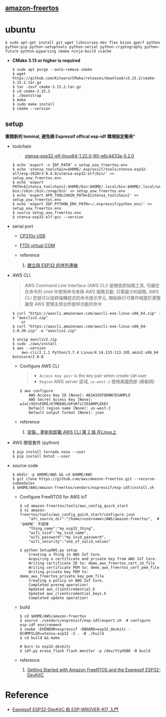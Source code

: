 [amazon-freertos](https://github.com/aws/amazon-freertos)
---

# ubuntu

```
$ sudo apt-get install git wget libncurses-dev flex bison gperf python python-pip python-setuptools python-serial python-cryptography python-future python-pyparsing cmake ninja-build ccache
```

+ **CMake 3.13 or higher is required**

    ```
    $ sudo apt purge --auto-remove cmake
    $ wget https://github.com/Kitware/CMake/releases/download/v3.15.2/cmake-3.15.2.tar.gz
    $ tar -zxvf cmake-3.15.2.tar.gz
    $ cd cmake-3.15.2
    $ ./bootstrap
    $ make
    $ sudo make install
    $ cmake --version
    ```

## setup

**重開新的 teminal, 避免跟 Espressif offical esp-idf 環境設定衝突***

+ toolchain
    > [xtensa-esp32-elf-linux64-1.22.0-80-g6c4433a-5.2.0](https://dl.espressif.com/dl/xtensa-esp32-elf-linux64-1.22.0-80-g6c4433a-5.2.0.tar.gz)

    ```
    $ echo 'export -n IDF_PATH' > setup_asw_freertos.env
    $ echo 'xtensa_toolchain=$HOME/.espressif/tools/xtensa-esp32-elf/esp-2020r3-8.4.0/xtensa-esp32-elf/bin/' >> setup_asw_freertos.env
    $ echo 'export PATH=${xtensa_toolchain}:$HOME/bin:$HOME/.local/bin:$HOME/.local/usr/bin:$HOME/.vim/bin:/usr/local/sbin:/usr/local/bin:/usr/sbin:/usr/        bin:/sbin:/bin:/snap/bin' >> setup_asw_freertos.env
    $ echo 'export AFR_TOOLCHAIN_PATH=${xtensa_toolchain}' >> setup_asw_freertos.env
    $ echo 'export IDF_PYTHON_ENV_PATH=~/.espressif/python_env/' >> setup_asw_freertos.env
    $ source setup_asw_freertos.env
    $ xtensa-esp32-elf-gcc --version
    ```

+ serial port

    - [CP210x USB](https://www.silabs.com/products/development-tools/software/usb-to-uart-bridge-vcp-drivers)
    - [FTDI virtual COM](https://www.ftdichip.com/Drivers/VCP.htm)

    - reference
        1. [建立與 ESP32 的序列連線](https://docs.espressif.com/projects/esp-idf/en/latest/get-started/establish-serial-connection.html)


+ AWS CLI
    > AWS Command Line Interface (AWS CLI) 是開放原始碼工具, 可讓您在命令列 shell 中使用命令來與 AWS 服務互動.
    只需最少的組態, AWS CLI 您就可以從終端機程式的命令提示字元, 開始執行可實作相當於瀏覽器型 AWS 管理主控台所提供功能的命令

    ```
    $ curl "https://awscli.amazonaws.com/awscli-exe-linux-x86_64.zip" -o "awscliv2.zip"
        or
    $ curl "https://awscli.amazonaws.com/awscli-exe-linux-x86_64-2.0.30.zip" -o "awscliv2.zip"

    $ unzip awscliv2.zip
    $ sudo ./aws/install
    $ aws --version
        aws-cli/2.1.1 Python/3.7.4 Linux/4.14.133-113.105.amzn2.x86_64 botocore/2.0.0
    ```

    - Configure AWS CLI
        > + `Access Key pair` is the key pair when create `IAM` user
        > + `Region` AWS server 區域, `us-west-2` 使用美國西部 (奧勒岡)

        ```
        $ aws configure
            AWS Access Key ID [None]: AKIAIOSFODNN7EXAMPLE
            AWS Secret Access Key [None]: wJalrXUtnFEMI/K7MDENG/bPxRfiCYEXAMPLEKEY
            Default region name [None]: us-west-2
            Default output format [None]: json
        ```

    - reference
        1. [安裝、更新和卸載 AWS CLI 第 2 版 在Linux上](https://docs.aws.amazon.com/zh_tw/cli/latest/userguide/install-cliv2-linux.html)

+ AWS 開發套件 (python)

    ```
    $ pip install tornado nose --user
    $ pip install boto3 --user
    ```

+ source code

    ```
    $ mkdir -p $HOME/AWS && cd $HOME/AWS
    $ git clone https://github.com/aws/amazon-freertos.git --recurse-submodules
    $ $HOME/AWS/amazon-freertos/vendors/espressif/esp-idf/install.sh
    ```

    - Configure FreeRTOS for AWS IoT

        ```
        $ cd amazon-freertos/tools/aws_config_quick_start
        $ vi amazon-freertos/tools/aws_config_quick_start/configure.json
            "afr_source_dir":"/home/<username>/AWS/amazon-freertos",  # '$HOME' 不認得
            "thing_name":"my_esp32_thing",
            "wifi_ssid":"my_ssid_name",
            "wifi_password":"my_ssid_password",
            "wifi_security":"one_of_valid_values"

        $ python SetupAWS.py setup
            Creating a Thing in AWS IoT Core.
            Acquiring a certificate and private key from AWS IoT Core.
            Writing certificate ID to: demo_aws_freertos_cert_id_file
            Writing certificate PEM to: demo_aws_freertos_cert_pem_file
            Writing private key PEM to: demo_aws_freertos_private_key_pem_file
            Creating a policy on AWS IoT Core.
            Completed prereq operation!
            Updated aws_clientcredential.h
            Updated aws_clientcredential_keys.h
            Completed update operation!
        ```

    - build

        ```
        $ cd $HOME/AWS/amazon-freertos
        $ source ./vendors/espressif/esp-idf/export.sh  # configure esp-idf environment 
        $ cmake -DVENDOR=espressif -DBOARD=esp32_devkitc -DCOMPILER=xtensa-esp32 -S . -B ./build
        $ cd build && make

        # burn to esp32-devkitc
        $ idf.py erase_flash flash monitor -p /dev/ttyUSB0 -B build
        ```

    - reference
        1. [Getting Started with Amazon FreeRTOS and the Espressif ESP32-DevKitC](https://blog.alikhalil.tech/2019/06/getting-started-with-amazon-freertos-and-the-espressif-esp32-devkitc/)

# Reference
+ [Espressif ESP32-DevKitC 和 ESP-WROVER-KIT 入門](https://docs.aws.amazon.com/zh_tw/freertos/latest/userguide/getting_started_espressif.html)

